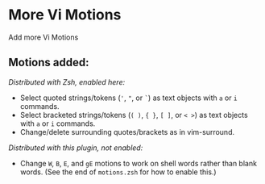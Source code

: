 # More Vi Motions

Add more Vi Motions

## Motions added:


_Distributed with Zsh, enabled here:_

- Select quoted strings/tokens (`'`, `"`, or `` ` ``) as text objects
with `a` or `i` commands.
- Select bracketed strings/tokens (`( )`, `{ }`, `[ ]`, or `< >`) as text objects
with `a` or `i` commands.
- Change/delete surrounding quotes/brackets as in vim-surround.

_Distributed with this plugin, not enabled:_

- Change `W`, `B`, `E`, and `gE` motions to work on shell words
rather than blank words.
(See the end of `motions.zsh` for how to enable this.)
